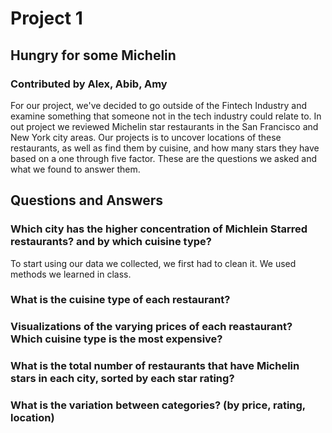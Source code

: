 # Project 1
## Hungry for some Michelin
### Contributed by Alex, Abib, Amy

For our project, we've decided to go outside of the Fintech Industry and examine something that someone not in the tech industry could relate to. 
In out project we reviewed Michelin star restaurants in the San Francisco and New York city areas. 
Our projects is to uncover locations of these restaurants, as well as find them by cuisine, and how many stars they have based on a one through five factor. 
These are the questions we asked and what we found to answer them.
## Questions and Answers
### Which city has the higher concentration of Michlein Starred restaurants? and by which cuisine type?

  To start using our data we collected, we first had to clean it. We used methods we learned in class. 
### What is the cuisine type of each restaurant?

### Visualizations of the varying prices of each reastaurant? Which cuisine type is the most expensive?

### What is the total number of restaurants that have Michelin stars in each city, sorted by each star rating?

### What is the variation between categories? (by price, rating, location)

